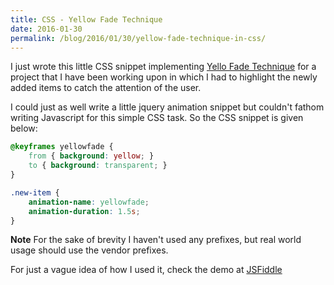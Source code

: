 ```yaml
---
title: CSS - Yellow Fade Technique
date: 2016-01-30
permalink: /blog/2016/01/30/yellow-fade-technique-in-css/
---
```

I just wrote this little CSS snippet implementing [Yello Fade Technique](https://signalvnoise.com/archives/000558.php) for a project that I have been working upon in which I had to highlight the newly added items to catch the attention of the user. 

I could just as well write a little jquery animation snippet but couldn't fathom writing Javascript for this simple CSS task. So the CSS snippet is given below:

```css
@keyframes yellowfade {
    from { background: yellow; }
    to { background: transparent; }
}

.new-item {
    animation-name: yellowfade;
    animation-duration: 1.5s;
}
```

**Note** For the sake of brevity I haven't used any prefixes, but real world usage should use the vendor prefixes.

For just a vague idea of how I used it, check the demo at [JSFiddle](http://jsfiddle.net/Q8KVC/528/)
